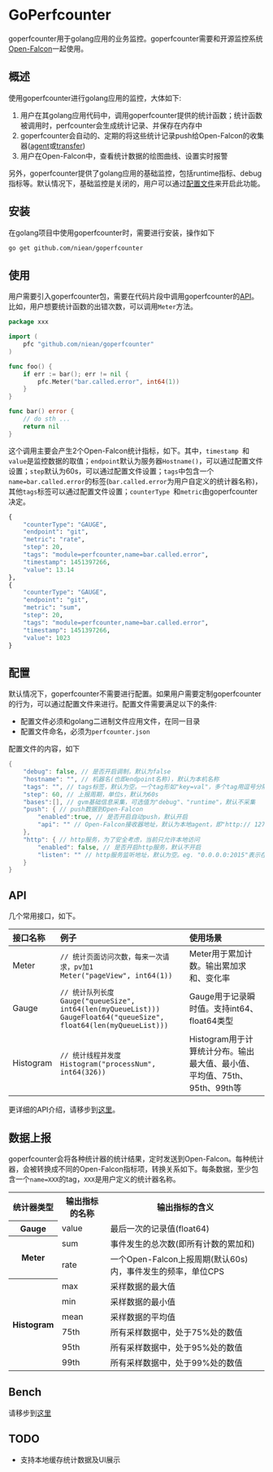 GoPerfcounter
==========

goperfcounter用于golang应用的业务监控。goperfcounter需要和开源监控系统[Open-Falcon](http://book.open-falcon.com/zh/index.html)一起使用。

概述
-----
使用goperfcounter进行golang应用的监控，大体如下: 

1. 用户在其golang应用代码中，调用goperfcounter提供的统计函数；统计函数被调用时，perfcounter会生成统计记录、并保存在内存中
2. goperfcounter会自动的、定期的将这些统计记录push给Open-Falcon的收集器([agent](https://github.com/open-falcon/agent)或[transfer](https://github.com/open-falcon/transfer))
3. 用户在Open-Falcon中，查看统计数据的绘图曲线、设置实时报警

另外，goperfcounter提供了golang应用的基础监控，包括runtime指标、debug指标等。默认情况下，基础监控是关闭的，用户可以通过[配置文件](#配置)来开启此功能。

安装
-----

在golang项目中使用goperfcounter时，需要进行安装，操作如下

```bash
go get github.com/niean/goperfcounter

```

使用
-----

用户需要引入goperfcounter包，需要在代码片段中调用goperfcounter的[API](#API)。比如，用户想要统计函数的出错次数，可以调用`Meter`方法。

```go
package xxx

import (
	pfc "github.com/niean/goperfcounter"
)

func foo() {
	if err := bar(); err != nil {
		pfc.Meter("bar.called.error", int64(1))
	}
}

func bar() error {
	// do sth ...
	return nil
}

```

这个调用主要会产生2个Open-Falcon统计指标，如下。其中，`timestamp `和`value`是监控数据的取值；`endpoint`默认为服务器`Hostname()`，可以通过配置文件设置；`step`默认为60s，可以通过配置文件设置；`tags`中包含一个`name=bar.called.error`的标签(`bar.called.error`为用户自定义的统计器名称)，其他`tags`标签可以通过配置文件设置；`counterType `和`metric`由goperfcounter决定。

```python
{
    "counterType": "GAUGE",
    "endpoint": "git",
    "metric": "rate",
    "step": 20,
    "tags": "module=perfcounter,name=bar.called.error",
    "timestamp": 1451397266,
    "value": 13.14
},
{
    "counterType": "GAUGE",
    "endpoint": "git",
    "metric": "sum",
    "step": 20,
    "tags": "module=perfcounter,name=bar.called.error",
    "timestamp": 1451397266,
    "value": 1023
}

```


配置
----
默认情况下，goperfcounter不需要进行配置。如果用户需要定制goperfcounter的行为，可以通过配置文件来进行。配置文件需要满足以下的条件:

+ 配置文件必须和golang二进制文件应用文件，在同一目录
+ 配置文件命名，必须为```perfcounter.json```

配置文件的内容，如下

```go
{
    "debug": false, // 是否开启调制，默认为false
    "hostname": "", // 机器名(也即endpoint名称)，默认为本机名称
    "tags": "", // tags标签，默认为空。一个tag形如"key=val"，多个tag用逗号分隔；name为保留字段，因此不允许设置形如"name=xxx"的tag。eg. "cop=xiaomi,module=perfcounter"
    "step": 60, // 上报周期，单位s，默认为60s
    "bases":[], // gvm基础信息采集，可选值为"debug"、"runtime"，默认不采集
    "push": { // push数据到Open-Falcon
        "enabled":true, // 是否开启自动push，默认开启
        "api": "" // Open-Falcon接收器地址，默认为本地agent，即"http:// 127.0.0.1:1988/v1/push"
    },
    "http": { // http服务，为了安全考虑，当前只允许本地访问
        "enabled": false, // 是否开启http服务，默认不开启
        "listen": "" // http服务监听地址，默认为空。eg. "0.0.0.0:2015"表示在2015端口开启http监听
    }
}

```



API
----

几个常用接口，如下。

|接口名称|例子|使用场景|
|:----|:----|:---|
|Meter|`// 统计页面访问次数，每来一次请求，pv加1`<br/>`Meter("pageView", int64(1)) `|Meter用于累加计数。输出累加求和、变化率|
|Gauge|`// 统计队列长度` <br/>`Gauge("queueSize", int64(len(myQueueList))) ` <br/> `GaugeFloat64("queueSize", float64(len(myQueueList)))`|Gauge用于记录瞬时值。支持int64、float64类型|
|Histogram|`// 统计线程并发度` <br/>`Histogram("processNum", int64(326)) `| Histogram用于计算统计分布。输出最大值、最小值、平均值、75th、95th、99th等|

更详细的API介绍，请移步到[这里](https://github.com/niean/goperfcounter/blob/master/doc/API.md)。



数据上报
----

goperfcounter会将各种统计器的统计结果，定时发送到Open-Falcon。每种统计器，会被转换成不同的Open-Falcon指标项，转换关系如下。每条数据，至少包含一个```name=XXX```的tag，```XXX```是用户定义的统计器名称。

<table>
<tr>
  <th>统计器类型</th>
  <th>输出指标的名称</th>
  <th>输出指标的含义</th>
</tr>
<tr>
  <th rowspan="1">Gauge</th>
  <td>value</td>
  <td>最后一次的记录值(float64)</td>
</tr>
<tr>
  <th rowspan="2">Meter</th>
  <td>sum</td>
  <td>事件发生的总次数(即所有计数的累加和)</td>
</tr>
<tr>
  <td>rate</td>
  <td>一个Open-Falcon上报周期(默认60s)内，事件发生的频率，单位CPS</td>
</tr>
<tr>
  <th rowspan="6">Histogram</th>
  <td>max</td>
  <td>采样数据的最大值</td>
</tr>
<tr>
  <td>min</td>
  <td>采样数据的最小值</td>
</tr>
<tr>
  <td>mean</td>
  <td>采样数据的平均值</td>
</tr>
<tr>
  <td>75th</td>
  <td>所有采样数据中，处于75%处的数值</td>
</tr>
<tr>
  <td>95th</td>
  <td>所有采样数据中，处于95%处的数值</td>
</tr>
<tr>
  <td>99th</td>
  <td>所有采样数据中，处于99%处的数值</td>
</tr>
</table>


Bench
----

请移步到[这里](https://github.com/niean/goperfcounter/blob/master/doc/BENCH.md)


TODO
----

+ 支持本地缓存统计数据及UI展示
